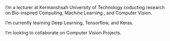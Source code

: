 I’m a lecturer at Kermanshsah University of Technology coducting research on Bio-inspired Computing, Machine Learning , and Computer Vision.

I’m currently learning Deep Learning, Tensorflow, and Keras.

I’m looking to collaborate on Computer Vision Projects.
